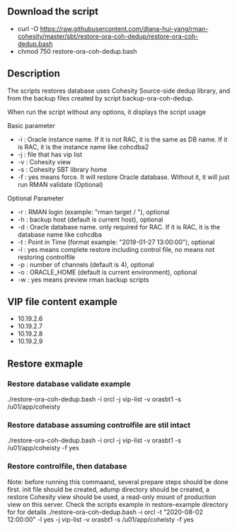 ## Download the script
- curl -O https://raw.githubusercontent.com/diana-hui-yang/rman-cohesity/master/sbt/restore-ora-coh-dedup/restore-ora-coh-dedup.bash
- chmod 750 restore-ora-coh-dedup.bash

## Description
The scripts restores database uses Cohesity Source-side dedup library, and from the backup files created by script backup-ora-coh-dedup.

When run the script without any options, it displays the script usage

Basic parameter

- -i : Oracle instance name. If it is not RAC, it is the same as DB name. If it is RAC, it is the instance name like cohcdba2
- -j : file that has vip list
- -v : Cohesity view
- -s : Cohesity SBT library home
- -f : yes means force. It will restore Oracle database. Without it, it will just run RMAN validate (Optional)

Optional Parameter

- -r : RMAN login (example: \"rman target / \"), optional
- -h : backup host (default is current host), optional
- -d : Oracle database name. only required for RAC. If it is RAC, it is the database name like cohcdba
- -t : Point in Time (format example: "2019-01-27 13:00:00"), optional
- -l : yes means complete restore including control file, no means not restoring controlfile
- -p : number of channels (default is 4), optional
- -o : ORACLE_HOME (default is current environment), optional
- -w : yes means preview rman backup scripts 

## VIP file content example
- 10.19.2.6
- 10.19.2.7
- 10.19.2.8
- 10.19.2.9

## Restore exmaple

### Restore database validate example
./restore-ora-coh-dedup.bash -i orcl -j vip-list -v orasbt1 -s /u01/app/coheisty
### Restore database assuming controlfile are stil intact
./restore-ora-coh-dedup.bash -i orcl -j vip-list -v orasbt1 -s /u01/app/coheisty -f yes
### Restore controlfile, then database
Note: before running this commaand, several prepare steps should be done first.
init file should be created, adump directory should be created, a restore Cohesity view should be used, a read-only mount of production view on this server. 
Check the scripts example in restore-example directory for for details
./restore-ora-coh-dedup.bash  -i orcl -t "2020-08-02 12:00:00" -l yes -j vip-list -v orasbt1 -s /u01/app/coheisty -f yes


